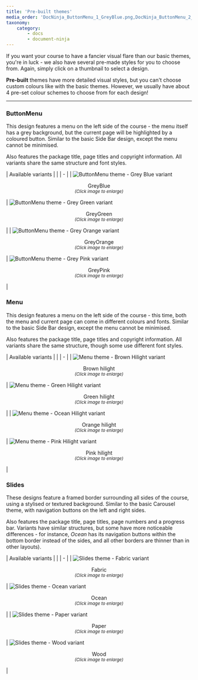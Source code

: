 ```yaml
---
title: 'Pre-built themes'
media_order: 'DocNinja_ButtonMenu_1_GreyBlue.png,DocNinja_ButtonMenu_2_GreyGreen.png,DocNinja_ButtonMenu_3_GreyOrange.png,DocNinja_ButtonMenu_4_GreyPink.png,DocNinja_Menu_design_1_BrownHilight.png,DocNinja_Menu_design_2_GreenHilight.png,DocNinja_Menu_design_3_OceanHilight.png,DocNinja_Menu_design_4_PinkHilight.png,DocNinja_Slides_1_Fabric.png,DocNinja_Slides_2_Ocean.png,DocNinja_Slides_3_Paper.png,DocNinja_Slides_4_Wood.png'
taxonomy:
    category:
        - docs
        - document-ninja
---
```


If you want your course to have a fancier visual flare than our basic themes, you're in luck - we also have several pre-made styles for you to choose from. Again, simply click on a thumbnail to select a design.

**Pre-built** themes have more detailed visual styles, but you can't choose custom colours like with the basic themes. However, we usually have about 4 pre-set colour schemes to choose from for each design!

---

### ButtonMenu

This design features a menu on the left side of the course - the menu itself has a grey background, but the current page will be highlighted by a coloured button. Similar to the basic Side Bar design, except the menu cannot be minimised.

Also features the package title, page titles and copyright information. All variants share the same structure and font styles.

| Available variants | |
| - |
| ![ButtonMenu theme - Grey Blue variant](DocNinja_ButtonMenu_1_GreyBlue.png?lightbox=1024,600&resize=300,176)<p style = "text-align: center;">GreyBlue<br><sup><i>(Click image to enlarge)</i></sup></p> | ![ButtonMenu theme - Grey Green variant](DocNinja_ButtonMenu_2_GreyGreen.png?lightbox=1024,600&resize=300,176)<p style = "text-align: center;">GreyGreen<br><sup><i>(Click image to enlarge)</i></sup></p> |
| ![ButtonMenu theme - Grey Orange variant](DocNinja_ButtonMenu_3_GreyOrange.png?lightbox=1024,600&resize=300,176)<p style = "text-align: center;">GreyOrange<br><sup><i>(Click image to enlarge)</i></sup></p> | ![ButtonMenu theme - Grey Pink variant](DocNinja_ButtonMenu_4_GreyPink.png?lightbox=1024,600&resize=300,176)<p style = "text-align: center;">GreyPink<br><sup><i>(Click image to enlarge)</i></sup></p> |

### Menu

This design features a menu on the left side of the course - this time, both the menu and current page can come in different colours and fonts. Similar to the basic Side Bar design, except the menu cannot be minimised.

Also features the package title, page titles and copyright information. All variants share the same structure, though some use different font styles.

| Available variants | |
| - |
| ![Menu theme - Brown Hilight variant](DocNinja_Menu_design_1_BrownHilight.png?lightbox=1024,600&resize=300,176)<p style = "text-align: center;">Brown hilight<br><sup><i>(Click image to enlarge)</i></sup></p> | ![Menu theme - Green Hilight variant](DocNinja_Menu_design_2_GreenHilight.png?lightbox=1024,600&resize=300,176)<p style = "text-align: center;">Green hilight<br><sup><i>(Click image to enlarge)</i></sup></p> |
| ![Menu theme - Ocean Hilight variant](DocNinja_Menu_design_3_OceanHilight.png?lightbox=1024,600&resize=300,176)<p style = "text-align: center;">Orange hilight<br><sup><i>(Click image to enlarge)</i></sup></p> | ![Menu theme - Pink Hilight variant](DocNinja_Menu_design_4_PinkHilight.png?lightbox=1024,600&resize=300,176)<p style = "text-align: center;">Pink hilight<br><sup><i>(Click image to enlarge)</i></sup></p> |

### Slides

These designs feature a framed border surrounding all sides of the course, using a stylised or textured background. Similar to the basic Carousel theme, with navigation buttons on the left and right sides.

Also features the package title, page titles, page numbers and a progress bar. Variants have similar structures, but some have more noticeable differences - for instance, _Ocean_ has its navigation buttons within the bottom border instead of the sides, and all other borders are thinner than in other layouts).

| Available variants | |
| - |
| ![Slides theme - Fabric variant](DocNinja_Slides_1_Fabric.png?lightbox=1024,600&resize=300,176)<p style = "text-align: center;">Fabric<br><sup><i>(Click image to enlarge)</i></sup></p> | ![Slides theme - Ocean variant](DocNinja_Slides_2_Ocean.png?lightbox=1024,600&resize=300,176)<p style = "text-align: center;">Ocean<br><sup><i>(Click image to enlarge)</i></sup></p> |
| ![Slides theme - Paper variant](DocNinja_Slides_3_Paper.png?lightbox=1024,600&resize=300,176)<p style = "text-align: center;">Paper<br><sup><i>(Click image to enlarge)</i></sup></p> | ![Slides theme - Wood variant](DocNinja_Slides_4_Wood.png?lightbox=1024,600&resize=300,176)<p style = "text-align: center;">Wood<br><sup><i>(Click image to enlarge)</i></sup></p> |